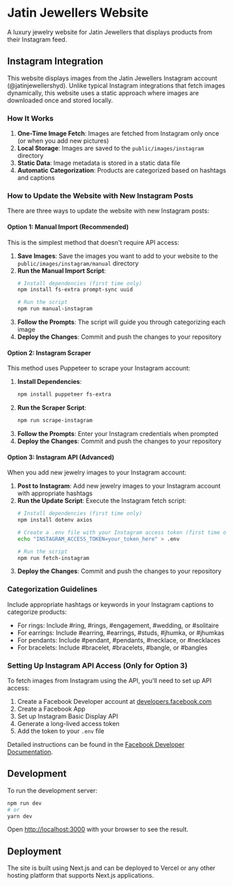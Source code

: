 # Jatin Jewellers Website

A luxury jewelry website for Jatin Jewellers that displays products from their Instagram feed.

## Instagram Integration

This website displays images from the Jatin Jewellers Instagram account (@jatinjewellershyd). Unlike typical Instagram integrations that fetch images dynamically, this website uses a static approach where images are downloaded once and stored locally.

### How It Works

1. **One-Time Image Fetch**: Images are fetched from Instagram only once (or when you add new pictures)
2. **Local Storage**: Images are saved to the `public/images/instagram` directory
3. **Static Data**: Image metadata is stored in a static data file
4. **Automatic Categorization**: Products are categorized based on hashtags and captions

### How to Update the Website with New Instagram Posts

There are three ways to update the website with new Instagram posts:

#### Option 1: Manual Import (Recommended)

This is the simplest method that doesn't require API access:

1. **Save Images**: Save the images you want to add to your website to the `public/images/instagram/manual` directory
2. **Run the Manual Import Script**:
   ```bash
   # Install dependencies (first time only)
   npm install fs-extra prompt-sync uuid
   
   # Run the script
   npm run manual-instagram
   ```
3. **Follow the Prompts**: The script will guide you through categorizing each image
4. **Deploy the Changes**: Commit and push the changes to your repository

#### Option 2: Instagram Scraper

This method uses Puppeteer to scrape your Instagram account:

1. **Install Dependencies**:
   ```bash
   npm install puppeteer fs-extra
   ```
2. **Run the Scraper Script**:
   ```bash
   npm run scrape-instagram
   ```
3. **Follow the Prompts**: Enter your Instagram credentials when prompted
4. **Deploy the Changes**: Commit and push the changes to your repository

#### Option 3: Instagram API (Advanced)

When you add new jewelry images to your Instagram account:

1. **Post to Instagram**: Add new jewelry images to your Instagram account with appropriate hashtags
2. **Run the Update Script**: Execute the Instagram fetch script:
   ```bash
   # Install dependencies (first time only)
   npm install dotenv axios
   
   # Create a .env file with your Instagram access token (first time only)
   echo "INSTAGRAM_ACCESS_TOKEN=your_token_here" > .env
   
   # Run the script
   npm run fetch-instagram
   ```
3. **Deploy the Changes**: Commit and push the changes to your repository

### Categorization Guidelines

Include appropriate hashtags or keywords in your Instagram captions to categorize products:

- For rings: Include #ring, #rings, #engagement, #wedding, or #solitaire
- For earrings: Include #earring, #earrings, #studs, #jhumka, or #jhumkas
- For pendants: Include #pendant, #pendants, #necklace, or #necklaces
- For bracelets: Include #bracelet, #bracelets, #bangle, or #bangles

### Setting Up Instagram API Access (Only for Option 3)

To fetch images from Instagram using the API, you'll need to set up API access:

1. Create a Facebook Developer account at [developers.facebook.com](https://developers.facebook.com/)
2. Create a Facebook App
3. Set up Instagram Basic Display API
4. Generate a long-lived access token
5. Add the token to your `.env` file

Detailed instructions can be found in the [Facebook Developer Documentation](https://developers.facebook.com/docs/instagram-basic-display-api/getting-started).

## Development

To run the development server:

```bash
npm run dev
# or
yarn dev
```

Open [http://localhost:3000](http://localhost:3000) with your browser to see the result.

## Deployment

The site is built using Next.js and can be deployed to Vercel or any other hosting platform that supports Next.js applications.
